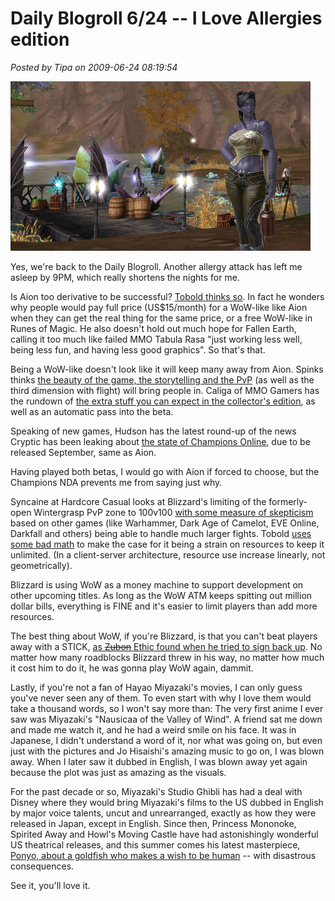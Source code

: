 # Daily Blogroll 6/24 -- I Love Allergies edition

*Posted by Tipa on 2009-06-24 08:19:54*

![Nashuya in Aion](../../../uploads/2009/06/aion-2009-06-21-16-27-52-78.jpg "Nashuya in Aion")

Yes, we're back to the Daily Blogroll. Another allergy attack has left me asleep by 9PM, which really shortens the nights for me.

Is Aion too derivative to be successful? [Tobold thinks so](http://tobolds.blogspot.com/2009/06/clone-wars.html). In fact he wonders why people would pay full price (US$15/month) for a WoW-like like Aion when they can get the real thing for the same price, or a free WoW-like in Runes of Magic. He also doesn't hold out much hope for Fallen Earth, calling it too much like failed MMO Tabula Rasa "just working less well, being less fun, and having less good graphics". So that's that.

Being a WoW-like doesn't look like it will keep many away from Aion. Spinks thinks [the beauty of the game, the storytelling and the PvP](http://spinksville.wordpress.com/2009/06/24/how-things-are-shaping-up-for-aion/) (as well as the third dimension with flight) will bring people in. Caliga of MMO Gamers has the rundown of [the extra stuff you can expect in the collector's edition](http://mmogamers.freeblogit.com/2009/06/23/in-on-aion/), as well as an automatic pass into the beta.

Speaking of new games, Hudson has the latest round-up of the news Cryptic has been leaking about [the state of Champions Online](http://hudshideout.com/blog/?p=2771), due to be released September, same as Aion. 

Having played both betas, I would go with Aion if forced to choose, but the Champions NDA prevents me from saying just why.

Syncaine at Hardcore Casual looks at Blizzard's limiting of the formerly-open Wintergrasp PvP zone to 100v100 [with some measure of skepticism](http://syncaine.wordpress.com/2009/06/23/blizzard-on-wg-we-did-not-want-that-pvp-anyway/) based on other games (like Warhammer, Dark Age of Camelot, EVE Online, Darkfall and others) being able to handle much larger fights. Tobold [uses some bad math](http://tobolds.blogspot.com/2009/06/wintergrasp-becomes-battleground.html) to make the case for it being a strain on resources to keep it unlimited. (In a client-server architecture, resource use increase linearly, not geometrically).

Blizzard is using WoW as a money machine to support development on other upcoming titles. As long as the WoW ATM keeps spitting out million dollar bills, everything is FINE and it's easier to limit players than add more resources.

The best thing about WoW, if you're Blizzard, is that you can't beat players away with a STICK, [as ~~Zubon~~ Ethic found when he tried to sign back up](http://www.killtenrats.com/2009/06/23/the-rough-road-back-to-wow/). No matter how many roadblocks Blizzard threw in his way, no matter how much it cost him to do it, he was gonna play WoW again, dammit.

Lastly, if you're not a fan of Hayao Miyazaki's movies, I can only guess you've never seen any of them. To even start with why I love them would take a thousand words, so I won't say more than: The very first anime I ever saw was Miyazaki's "Nausicaa of the Valley of Wind". A friend sat me down and made me watch it, and he had a weird smile on his face. It was in Japanese, I didn't understand a word of it, nor what was going on, but even just with the pictures and Jo Hisaishi's amazing music to go on, I was blown away. When I later saw it dubbed in English, I was blown away yet again because the plot was just as amazing as the visuals.

For the past decade or so, Miyazaki's Studio Ghibli has had a deal with Disney where they would bring Miyazaki's films to the US dubbed in English by major voice talents, uncut and unrearranged, exactly as how they were released in Japan, except in English. Since then, Princess Mononoke, Spirited Away and Howl's Moving Castle have had astonishingly wonderful US theatrical releases, and this summer comes his latest masterpiece, [Ponyo, about a goldfish who makes a wish to be human](http://io9.com/5301790/english+language-trailer-for-hayao-miyazakis-ponyo-surfaces) -- with disastrous consequences.

See it, you'll love it.

